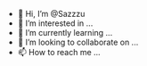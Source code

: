 - 👋 Hi, I’m @Sazzzu
- 👀 I’m interested in ...
- 🌱 I’m currently learning ...
- 💞️ I’m looking to collaborate on ...
- 📫 How to reach me ...

<!---
Sazzzu/Sazzzu is a ✨ special ✨ repository because its `README.md` (this file) appears on your GitHub profile.
You can click the Preview link to take a look at your changes.
--->
